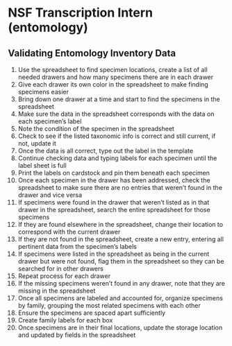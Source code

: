 # NSF Transcription Intern (entomology)
## Validating Entomology Inventory Data

1.	Use the spreadsheet to find specimen locations, create a list of all needed drawers and how many specimens there are in each drawer
2.	Give each drawer its own color in the spreadsheet to make finding specimens easier
3.	Bring down one drawer at a time and start to find the specimens in the spreadsheet
4.	Make sure the data in the spreadsheet corresponds with the data on each specimen’s label
5.	Note the condition of the specimen in the spreadsheet
6.	Check to see if the listed taxonomic info is correct and still current, if not, update it
7.	Once the data is all correct, type out the label in the template
8.	Continue checking data and typing labels for each specimen until the label sheet is full
9.	Print the labels on cardstock and pin them beneath each specimen
10.	Once each specimen in the drawer has been addressed, check the spreadsheet to make sure there are no entries that weren’t found in the drawer and vice versa
11.	If specimens were found in the drawer that weren’t listed as in that drawer in the spreadsheet, search the entire spreadsheet for those specimens
12.	If they are found elsewhere in the spreadsheet, change their location to correspond with the current drawer
13.	If they are not found in the spreadsheet, create a new entry, entering all pertinent data from the specimen’s labels
14.	If specimens were listed in the spreadsheet as being in the current drawer but were not found, flag them in the spreadsheet so they can be searched for in other drawers
15.	Repeat process for each drawer
16.	If the missing specimens weren’t found in any drawer, note that they are missing in the spreadsheet
17.	Once all specimens are labeled and accounted for, organize specimens by family, grouping the most related specimens with each other
18.	Ensure the specimens are spaced apart sufficiently
19.	Create family labels for each box
20.	Once specimens are in their final locations, update the storage location and updated by fields in the spreadsheet
